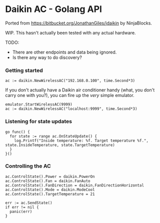 # Daikin AC - Golang API

Ported from https://bitbucket.org/JonathanGiles/jdaikin by NinjaBlocks.

WIP. This hasn't actually been tested with any actual hardware.

TODO:
- There are other endpoints and data being ignored.
- Is there any way to do discovery?

### Getting started

```
ac := daikin.NewWirelessAC("192.168.0.100", time.Second*3)
```

If you don't actually have a Daikin air conditioner handy (what, you don't carry one with you?), you can fire up the *very* simple emulator.

```
emulator.StartWirelessAC(9999)
ac := daikin.NewWirelessAC("localhost:9999", time.Second*3)
```

### Listening for state updates

```
go func() {
  for state := range ac.OnStateUpdate() {
    log.Printf("Inside temperature: %f. Target temperature %f.", state.InsideTemperature, state.TargetTemperature)
  }
}()
```

### Controlling the AC

```
ac.ControlState().Power = daikin.PowerOn
ac.ControlState().Fan = daikin.FanAuto
ac.ControlState().FanDirection = daikin.FanDirectionHorizontal
ac.ControlState().Mode = daikin.ModeCool
ac.ControlState().TargetTemperature = 21

err := ac.SendState()
if err != nil {
  panic(err)
}
```
